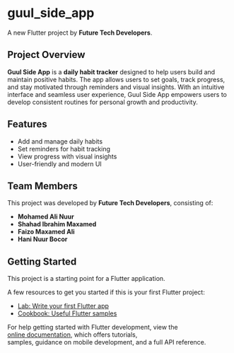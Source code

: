 # guul_side_app

A new Flutter project by **Future Tech Developers**.

## Project Overview

**Guul Side App** is a **daily habit tracker** designed to help users build and maintain positive habits. The app allows users to set goals, track progress, and stay motivated through reminders and visual insights. With an intuitive interface and seamless user experience, Guul Side App empowers users to develop consistent routines for personal growth and productivity.

## Features

- Add and manage daily habits  
- Set reminders for habit tracking  
- View progress with visual insights  
- User-friendly and modern UI  

## Team Members

This project was developed by **Future Tech Developers**, consisting of:  
- **Mohamed Ali Nuur**  
- **Shahad Ibrahim Maxamed**  
- **Faizo Maxamed Ali**  
- **Hani Nuur Bocor**  

## Getting Started

This project is a starting point for a Flutter application.

A few resources to get you started if this is your first Flutter project:

- [Lab: Write your first Flutter app](https://docs.flutter.dev/get-started/codelab)  
- [Cookbook: Useful Flutter samples](https://docs.flutter.dev/cookbook)  

For help getting started with Flutter development, view the  
[online documentation](https://docs.flutter.dev/), which offers tutorials,  
samples, guidance on mobile development, and a full API reference.
